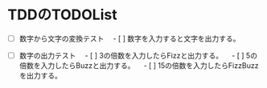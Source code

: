 # TDDのTODOList

- [ ] 数字から文字の変換テスト
　- [ ] 数字を入力すると文字を出力する。

- [ ] 数字の出力テスト
　- [ ] 3の倍数を入力したらFizzと出力する。
　- [ ] 5の倍数を入力したらBuzzと出力する。
　- [ ] 15の倍数を入力したらFizzBuzzを出力する。